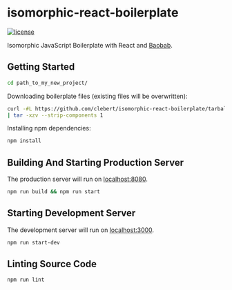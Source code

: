 # isomorphic-react-boilerplate

[![license](http://img.shields.io/badge/license-MIT-blue.svg?style=flat)](https://raw.githubusercontent.com/clebert/isomorphic-react-boilerplate/master/LICENSE)

Isomorphic JavaScript Boilerplate with React and [Baobab](https://github.com/Yomguithereal/baobab).

## Getting Started

```sh
cd path_to_my_new_project/
```

Downloading boilerplate files (existing files will be overwritten):

```sh
curl -#L https://github.com/clebert/isomorphic-react-boilerplate/tarball/master \
| tar -xzv --strip-components 1
```

Installing npm dependencies:

```sh
npm install
```

## Building And Starting Production Server

The production server will run on [localhost:8080](http://localhost:8080/).

```sh
npm run build && npm run start
```

## Starting Development Server

The development server will run on [localhost:3000](http://localhost:3000/).

```sh
npm run start-dev
```

## Linting Source Code

```sh
npm run lint
```
